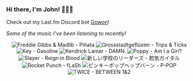 ### Hi there, I'm John! 🏄🏻‍♂️

Check out my Last.fm Discord bot [Gowon](http://gowon.ca)!

_Some of the music I've been listening to recently!_


<!-- lastfm -->
<p align="center"><img src="https://lastfm.freetls.fastly.net/i/u/64s/1e297b4385fa4c16cc911398d13bdf04.png" title="Freddie Gibbs & Madlib - Piñata"> <img src="https://lastfm.freetls.fastly.net/i/u/64s/3df24425c8a9232eaf5d0da9afe47301.jpg" title="Grossstadtgeflüster - Trips & Ticks"> <img src="https://lastfm.freetls.fastly.net/i/u/64s/da4d9bfa15c316f617de3475fe751aaf.jpg" title="Key - Gasoline"> <img src="https://lastfm.freetls.fastly.net/i/u/64s/243a7444e2d59ff9b38e123f7267e3be.jpg" title="Kendrick Lamar - DAMN."> <img src="https://lastfm.freetls.fastly.net/i/u/64s/000bb38a007a410a4951ba1d044f60a2.jpg" title="Poppy - Am I a Girl?"> <img src="https://lastfm.freetls.fastly.net/i/u/64s/350cf157e4860e5ef0a9abf6cccef024.jpg" title="Slayer - Reign in Blood"> <img src="https://lastfm.freetls.fastly.net/i/u/64s/b12d7304b51c6012f955b0a25e88e2c3.jpg" title="新しい学校のリーダーズ - 若気ガイタル"> <img src="https://lastfm.freetls.fastly.net/i/u/64s/64470838ca2e64f5659ba07fd1328a5a.jpg" title="Rocket Punch - fLaSh"> <img src="https://lastfm.freetls.fastly.net/i/u/64s/a12601487cbb203fff5afeda8774aac5.jpg" title="ピンキーポップヘップバーン - P-POP"> <img src="https://lastfm.freetls.fastly.net/i/u/64s/706ab51dc39418c23ddd646ee7544841.jpg" title="TWICE - BETWEEN 1&2"> </p>
